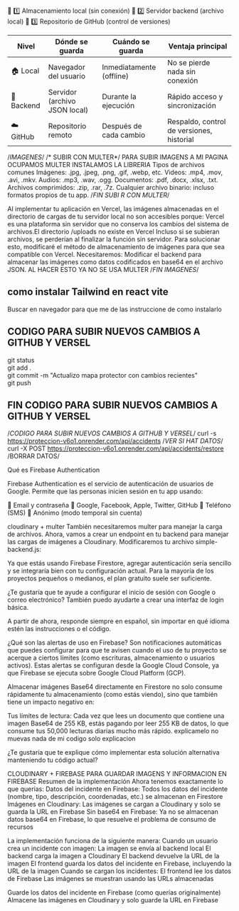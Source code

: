 🧩 1️⃣ Almacenamiento local (sin conexión)
🧩 2️⃣ Servidor backend (archivo local)
🧩 3️⃣ Repositorio de GitHub (control de versiones)

| Nivel      | Dónde se guarda               | Cuándo se guarda         | Ventaja principal                         |
| ---------- | ----------------------------- | ------------------------ | ----------------------------------------- |
| 🏠 Local   | Navegador del usuario         | Inmediatamente (offline) | No se pierde nada sin conexión            |
| 💾 Backend | Servidor (archivo JSON local) | Durante la ejecución     | Rápido acceso y sincronización            |
| ☁️ GitHub  | Repositorio remoto            | Después de cada cambio   | Respaldo, control de versiones, historial |

/*IMAGENES*/
/* SUBIR CON MULTER*/
PARA SUBIR IMAGENS A MI PAGINA OCUPAMOS MULTER INSTALAMOS LA LIBRERIA 
Tipos de archivos comunes
Imágenes: .jpg, .jpeg, .png, .gif, .webp, etc.
Videos: .mp4, .mov, .avi, .mkv.
Audios: .mp3, .wav, .ogg.
Documentos: .pdf, .docx, .xlsx, .txt.
Archivos comprimidos: .zip, .rar, .7z.
Cualquier archivo binario: incluso formatos propios de tu app.
/*FIN SUBI R CON MULTER*/

Al implementar tu aplicación en Vercel, las imágenes almacenadas en el directorio de cargas de tu servidor local no son accesibles porque:
Vercel es una plataforma sin servidor que no conserva los cambios del sistema de archivos.El directorio /uploads no existe en Vercel Incluso si se subieran archivos, se perderían al finalizar la función sin servidor. Para solucionar esto, modificaré el método de almacenamiento de imágenes para que sea compatible con Vercel. Necesitaremos: Modificar el backend para almacenar las imágenes como datos codificados en base64 en el archivo JSON. AL HACER ESTO YA NO SE USA MULTER 
/*FIN IMAGENES*/

## como instalar Tailwind en react vite ##
Buscar en navegador para que me de las instruccione de como instalarlo

## CODIGO PARA SUBIR NUEVOS CAMBIOS A GITHUB Y VERSEL

git status  
git add .  
git commit -m "Actualizo mapa protector con cambios recientes"  
git push   

## FIN CODIGO PARA SUBIR NUEVOS CAMBIOS A GITHUB Y VERSEL


/*CODIGO PARA SUBIR NUEVOS CAMBIOS A GITHUB Y VERSEL*/
curl -s https://proteccion-v6o1.onrender.com/api/accidents /*VER SI HAT DATOS*/
curl -X POST https://proteccion-v6o1.onrender.com/api/accidents/restore /BORRAR DATOS/



Qué es Firebase Authentication

Firebase Authentication es el servicio de autenticación de usuarios de Google.
Permite que las personas inicien sesión en tu app usando:

📧 Email y contraseña
🔐 Google, Facebook, Apple, Twitter, GitHub
📱 Teléfono (SMS)
🪪 Anónimo (modo temporal sin cuenta)


cloudinary + multer
También necesitaremos multer para manejar la carga de archivos. Ahora, vamos a crear un endpoint en tu backend para manejar las cargas de imágenes a Cloudinary. Modificaremos tu archivo simple-backend.js:


Ya que estás usando Firebase Firestore, agregar autenticación sería sencillo y se integraría bien con tu configuración actual. Para la mayoría de los proyectos pequeños o medianos, el plan gratuito suele ser suficiente.

¿Te gustaría que te ayude a configurar el inicio de sesión con Google o correo electrónico? También puedo ayudarte a crear una interfaz de login básica.



A partir de ahora, responde siempre en español, sin importar en qué idioma estén las instrucciones o el código.


¿Qué son las alertas de uso en Firebase?
Son notificaciones automáticas que puedes configurar para que te avisen cuando el uso de tu proyecto se acerque a ciertos límites (como escrituras, almacenamiento o usuarios activos). Estas alertas se configuran desde la Google Cloud Console, ya que Firebase se ejecuta sobre Google Cloud Platform (GCP).



Almacenar imágenes Base64 directamente en Firestore no solo consume rápidamente tu almacenamiento (como estás viendo), sino que también tiene un impacto negativo en:

Tus límites de lectura: Cada vez que lees un documento que contiene una imagen Base64 de 255 KB, estás pagando por leer 255 KB de datos, lo que consume tus 50,000 lecturas diarias mucho más rápido. explicamelo no muevas nada de mi codigo solo explicacion 

¿Te gustaría que te explique cómo implementar esta solución alternativa manteniendo tu código actual? 






CLOUDINARY + FIREBASE PARA GUARDAR IMAGENS Y INFORMACION EN FIREBASE
Resumen de la implementación
Ahora tenemos exactamente lo que querías:
Datos del incidente en Firebase: Todos los datos del incidente (nombre, tipo, descripción, coordenadas, etc.) se almacenan en Firestore
Imágenes en Cloudinary: Las imágenes se cargan a Cloudinary y solo se guarda la URL en Firebase
Sin base64 en Firebase: Ya no se almacenan datos base64 en Firebase, lo que resuelve el problema de consumo de recursos

La implementación funciona de la siguiente manera:
Cuando un usuario crea un incidente con imagen:
La imagen se envía al backend local
El backend carga la imagen a Cloudinary
El backend devuelve la URL de la imagen
El frontend guarda los datos del incidente en Firebase, incluyendo la URL de la imagen
Cuando se cargan los incidentes:
El frontend lee los datos de Firebase
Las imágenes se muestran usando las URLs almacenadas



Guarde los datos del incidente en Firebase (como querías originalmente)
Almacene las imágenes en Cloudinary y solo guarde la URL en Firebase